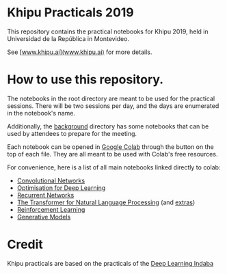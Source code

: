 # Khipu Practicals 2019

This repository contains the practical notebooks for Khipu 2019, held in Universidad de la República in Montevideo.

See [www.khipu.ai](www.khipu.ai) for more details.


# How to use this repository.

The notebooks in the root directory are meant to be used for the practical sessions.
There will be two sessions per day, and the days are enumerated in the notebook's name.

Additionally, the [background](background) directory has some notebooks that can be used by attendees to prepare for the meeting.

Each notebook can be opened in [Google Colab](https://colab.research.google.com/notebooks/welcome.ipynb) through the button on the top of each file.
They are all meant to be used with Colab's free resources.


For convenience, here is a list of all main notebooks linked directly to colab:
- [Convolutional Networks](https://colab.research.google.com/github/rdguez-mariano/practicals-2019/blob/master/1a_conv_nets.ipynb)
- [Optimisation for Deep Learning](https://colab.research.google.com/github/rdguez-mariano/practicals-2019/blob/master/1b_optimization.ipynb)
- [Recurrent Networks](https://colab.research.google.com/github/rdguez-mariano/practicals-2019/blob/master/2a_recurrent_nets.ipynb)
- [The Transformer for Natural Language Processing](https://colab.research.google.com/github/rdguez-mariano/practicals-2019/blob/master/2b_nlp_transformer.ipynb) (and [extras](https://colab.research.google.com/github/rdguez-mariano/practicals-2019/blob/master/2b_nlp_transformer_extra.ipynb))
- [Reinforcement Learning](https://colab.research.google.com/github/rdguez-mariano/practicals-2019/blob/master/3a_reinforcement_learning.ipynb)
- [Generative Models](https://colab.research.google.com/github/rdguez-mariano/practicals-2019/blob/master/3b_generative_models.ipynb)




# Credit
Khipu practicals are based on the practicals of the [Deep Learning Indaba](http://www.deeplearningindaba.com/practicals-2019.html)

